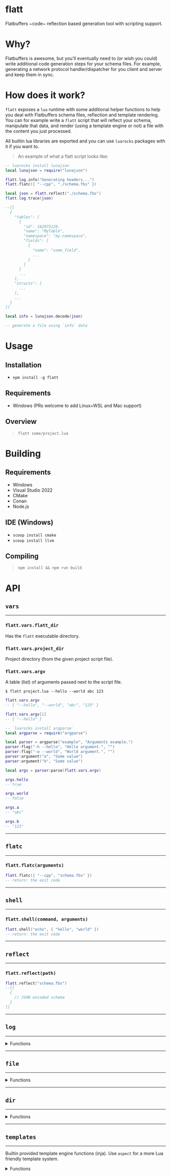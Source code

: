 # flatt

Flatbuffers ~code~ reflection based generation tool with scripting support.

# Why?

Flatbuffers is awesome, but you'll eventually need to (or wish you could) write additional code generation steps for your schema files. For example, generating a network protocol handler/dispatcher for you client and server and keep them in sync.

# How does it work?

`flatt` exposes a `lua` runtime with some additional helper functions to help you deal with Flatbuffers schema files, reflection and template rendering. You can for example write a `flatt` script that will reflect your schema, manipulate that data, and render (using a template engine or not) a file with the content you just processed.

All builtin lua libraries are exported and you can use `luarocks` packages with it if you want to.

> An example of what a flatt script looks like:

```lua
-- luarocks install lunajson
local lunajson = require("lunajson")

flatt.log.info("Generating headers...")
flatt.flatc({ "--cpp", "./schema.fbs" })

local json = flatt.reflect("./schema.fbs")
flatt.log.trace(json)

--[[
  {
    "tables": [
      {
        "id": 182975129,
        "name": "MyTable",
        "namespace": "my.namespace",
        "fields": [
          {
            "name": "some_field",
            ...
          }
        ]
      }
      ...
    ],
    "structs": [
      ...
    ],
    ...
  }
]]

local info = lunajson.decode(json)

-- generate a file using `info` data

```

# Usage

## Installation

- `npm install -g flatt`

## Requirements

- Windows (PRs welcome to add Linux+WSL and Mac support)

## Overview

> `flatt some/project.lua`

##

# Building

## Requirements

- Windows
- Visual Studio 2022
- CMake
- Conan
- Node.js

## IDE (Windows)

- `scoop install cmake`
- `scoop install llvm`

## Compiling

> `npm install && npm run build`

# API

## `vars`

---

### `flatt.vars.flatt_dir`

Has the `flatt` executable directory.

### `flatt.vars.project_dir`

Project directory (from the given project script file).

### `flatt.vars.argv`

A table (list) of arguments passed next to the script file.

```
$ flatt project.lua --hello --world abc 123
```

```lua
flatt.vars.argv
-- { "--hello", "--world", "abc", "123" }

flatt.vars.argv[1]
-- { "--hello" }
```

```lua
-- `luarocks install argparse`
local argparse = require("argparse")

local parser = argparse("example", "Arguments example.")
parser:flag("-h --hello", "Hello argument.", "")
parser:flag("-w --world", "World argument.", "")
parser:argument("a", "Some value")
parser:argument("b", "Some value")

local args = parser:parse(flatt.vars.argv)

args.hello
-- true

args.world
-- false

args.a
-- "abc"

args.b
-- "123"
```

---

## `flatc`

---

### `flatt.flatc(arguments)`

```lua
flatt.flatc({ "--cpp", "schema.fbs" })
-- return: the exit code
```

---

## `shell`

---

### `flatt.shell(command, arguments)`

```lua
flatt.shell("echo", { "hello", "world" })
-- return: the exit code
```

---

## `reflect`

---

### `flatt.reflect(path)`

```lua
flatt.reflect("schema.fbs")
--[[
  {
    // JSON encoded schema
  }
]]
```

---

## `log`

---

<details>
  <summary>
    Functions
  </summary>

### `Level` list

- `trace`
- `debug`
- `info`
- `warn`
- `error`
- `critical`

### `flatt.file.set_level(level)`

```lua
flatt.log.set_level("info")
-- Sets the current logging level
```

### `flatt.file.get_level()`

```lua
flatt.log.get_level()
-- Gets the current logging level
```

### `flatt.file.trace(line)`

```lua
flatt.log.trace("log line")
-- Writes to console in white (windows)
```

### `flatt.file.trace(line)`

```lua
flatt.log.trace("log line")
-- Writes to console in white (windows)
```

### `flatt.file.debug(line)`

```lua
flatt.log.debug("log line")
-- Writes to console in blue (windows)
```

### `flatt.file.info(line)`

```lua
flatt.log.info("log line")
-- Writes to console in green (windows)
```

### `flatt.file.warn(line)`

```lua
flatt.log.warn("log line")
-- Writes to console in yellow (windows)
```

### `flatt.file.error(line)`

```lua
flatt.log.error("log line")
-- Writes to console in red (windows)
```

### `flatt.file.critical(line)`

```lua
flatt.log.critical("log line")
-- Writes to console in white with red background (windows)
```

</details>

---

## `file`

---

<details>
  <summary>
    Functions
  </summary>

### `flatt.file.write(path, data)`

```lua
flatt.dir.read("hello.txt", "Hello world!)
-- return: "Hello world!"
```

### `flatt.file.read(path)`

```lua
flatt.dir.read("hello.txt")
-- return: "Hello world!"
```

### `flatt.file.exists(path)`

```lua
flatt.dir.exists("./non-existing-file.ext")
-- return: false

flatt.dir.exists("hello.txt")
-- return: true
```

### `flatt.file.hash(path)`

```lua
flatt.dir.hash("./non-existing-file.ext")
-- return: nil

flatt.dir.hash("some-file.ext")
-- return: "EDCBA5DD333A60F3C98452672A1AB1711409040D"
```

</details>

---

## `dir`

---

<details>
  <summary>
    Functions
  </summary>

### `flatt.dir.hash(path)`

```lua
flatt.dir.hash("./non-existing-dir")
-- return: nil

flatt.dir.hash(".")
-- return: "4CF8ADEDB3B43E78645E4DE673D2D7DD4CFADA58"
```

</details>

---

## `templates`

---

Builtin provided template engine functions (inja).
Use `aspect` for a more Lua friendly template system.

<details>
  <summary>
    Functions
  </summary>

### `flatt.templates.render_string(template, data)`

> Accepts JSON encoded string for data.

```lua
flatt.templates.render_string("hello {{name}}", "{\"name\":\"world\"}")
-- return: "hello world"
```

### `flatt.templates.render_file(src, dest, data)`

> Accepts JSON encoded string for data.

```lua
flatt.templates.render_string("template.txt", "output.txt", "{\"name\":\"world\"}")
-- return: true
```

---

## `string`

---

<details>
  <summary>
    Functions
  </summary>

### `flatt.string.pad_left(string, len, pad = " ")`

```lua
flatt.string.pad_left("1234", 8)
-- return: "    1234"

flatt.string.pad_left("1234", 8, "0")
-- return: "00001234"
```

### `flatt.string.pad_right(string, len, pad = " ")`

```lua
flatt.string.pad_left("1234", 8)
-- return: "1234    "

flatt.string.pad_right("1234", 8, "0")
-- return: "12340000"
```

### `flatt.string.starts_with(string, string)`

```lua
flatt.string.starts_with("hello world", "hello")
-- return: true

flatt.string.starts_with("hello world", "world")
-- return: false
```

### `flatt.string.ends_with(string, string)`

```lua
flatt.string.ends_with("hello world", "hello")
-- return: false

flatt.string.ends_with("hello world", "world")
-- return: true
```

### `flatt.string.split(string, delim, limit = 0)`

```lua
flatt.string.split("hello world", " ")
-- return: {"hello", "world"}

flatt.string.split("is this real life", " ", 3)
-- return: {"is", "this", "real life"}
```

### `flatt.string.trim(string)`

```lua
flatt.string.trim("  hello    world  ")
-- return: "hello    world"
```

### `flatt.string.trim_left(string)`

```lua
flatt.string.trim("  hello    world  ")
-- return: "hello    world  "
```

### `flatt.string.trim_right(string)`

```lua
flatt.string.trim("  hello    world")
-- return: "hello    world  "
```

### `flatt.string.explode(string)`

> Splits the string whenever one of the following characters is found: `. -_|/\`

```lua
flatt.string.explode("a.b c-d|e/f\\g")
-- return: { "a", "b", "c", "d", "e", "f", "g" }
```

### `flatt.string.join(strings, delim = ",")`

```lua
flatt.string.join({ "a", "b", "c", "d", "e", "f", "g" }, "~")
-- return: "a~b~c~d~e~f~g"
```

### `flatt.string.lower_case(string)`

```lua
flatt.string.lower_case("NewGUIAlertBox")
-- return: "newguialertbox"
```

### `flatt.string.upper_case(string)`

```lua
flatt.string.upper_case("NewGUIAlertBox")
-- return: "NEWGUIALERTBOX"
```

### `flatt.string.ucfirst(string)`

```lua
flatt.string.ucfirst("NewGUIAlertBox")
-- return: "NewGUIAlertBox"
```

### `flatt.string.lcfirst(string)`

```lua
flatt.string.lcfirst("NewGUIAlertBox")
-- return: "newGUIAlertBox"
```

### `flatt.string.snake_case(string)`

```lua
flatt.string.snake_case("NewGUIAlertBox")
-- return: "new_gui_alert_box"
```

### `flatt.string.kebab_case(string)`

```lua
flatt.string.kebab_case("NewGUIAlertBox")
-- return: "new-gui-alert-box"
```

### `flatt.string.pascal_case(string)`

```lua
flatt.string.pascal_case("NewGUIAlertBox")
-- return: "NewGuiAlertBox"
```

### `flatt.string.camel_case(string)`

```lua
flatt.string.camel_case("NewGUIAlertBox")
-- return: "newGuiAlertBox"
```

### `flatt.string.const_case(string)`

```lua
flatt.string.const_case("NewGUIAlertBox")
-- return: "NEW_GUI_ALERT_BOX"
```

### `flatt.string.train_case(string)`

```lua
flatt.string.train_case("NewGUIAlertBox")
-- return: "New-Gui-Alert-Box"
```

### `flatt.string.ada_case(string)`

```lua
flatt.string.ada_case("NewGUIAlertBox")
-- return: "New_Gui_Alert_Box"
```

### `flatt.string.cobol_case(string)`

```lua
flatt.string.cobol_case("NewGUIAlertBox")
-- return: "NEW-GUI-ALERT-BOX"
```

### `flatt.string.dot_case(string)`

```lua
flatt.string.dot_case("NewGUIAlertBox")
-- return: "new.gui.alert.box"
```

### `flatt.string.path_case(string)`

```lua
flatt.string.path_case("NewGUIAlertBox")
-- return: "new/gui/alert/box"
```

### `flatt.string.space_case(string)`

```lua
flatt.string.space_case("NewGUIAlertBox")
-- return: "new gui alert box"
```

### `flatt.string.capital_case(string)`

```lua
flatt.string.capital_case("NewGUIAlertBox")
-- return: "New Gui Alert Box"
```

### `flatt.string.cpp_case(string)`

```lua
flatt.string.cpp_case("NewGUIAlertBox")
-- return: "new::gui::alert::box"
```

</details>
